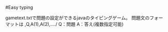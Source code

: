 #Easy typing

gametext.txtで問題の設定ができるjavaのタイピングゲーム。
問題文のフォーマットは
,Q,A(1),A(2),..../
Q：問題
A：答え(複数指定可能)
